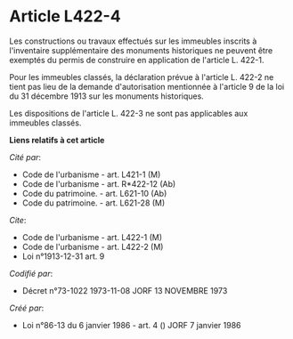# Article L422-4

Les constructions ou travaux effectués sur les immeubles inscrits à l'inventaire supplémentaire des monuments historiques ne
peuvent être exemptés du permis de construire en application de l'article L. 422-1.

Pour les immeubles classés, la déclaration prévue à l'article L. 422-2 ne tient pas lieu de la demande d'autorisation
mentionnée à l'article 9 de la loi du 31 décembre 1913 sur les monuments historiques.

Les dispositions de l'article L. 422-3 ne sont pas applicables aux immeubles classés.

**Liens relatifs à cet article**

_Cité par_:

  - Code de l'urbanisme - art. L421-1 (M)
  - Code de l'urbanisme - art. R*422-12 (Ab)
  - Code du patrimoine. - art. L621-10 (Ab)
  - Code du patrimoine. - art. L621-28 (M)

_Cite_:

  - Code de l'urbanisme - art. L422-1 (M)
  - Code de l'urbanisme - art. L422-2 (M)
  - Loi n°1913-12-31 art. 9

_Codifié par_:

  - Décret n°73-1022 1973-11-08 JORF 13 NOVEMBRE 1973

_Créé par_:

  - Loi n°86-13 du 6 janvier 1986 - art. 4 () JORF 7 janvier 1986
